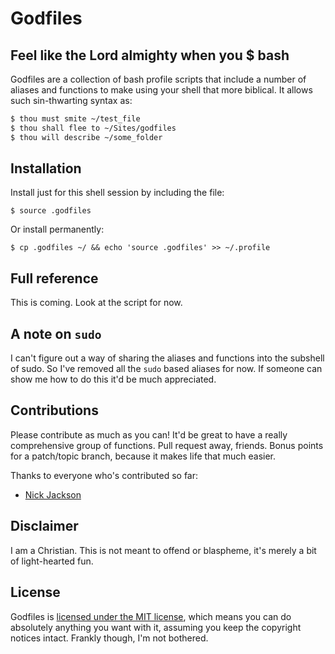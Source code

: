 # Godfiles
## Feel like the Lord almighty when you $ bash

Godfiles are a collection of bash profile scripts that include a number of aliases and functions to make using your shell that more biblical. It allows such sin-thwarting syntax as:

```bash
$ thou must smite ~/test_file
$ thou shall flee to ~/Sites/godfiles
$ thou will describe ~/some_folder
```

## Installation

Install just for this shell session by including the file:

    $ source .godfiles

Or install permanently:

    $ cp .godfiles ~/ && echo 'source .godfiles' >> ~/.profile
  
## Full reference

This is coming. Look at the script for now.

## A note on `sudo`

I can't figure out a way of sharing the aliases and functions into the subshell of sudo. So I've removed all the `sudo` based aliases for now. If someone can show me how to do this it'd be much appreciated.

## Contributions

Please contribute as much as you can! It'd be great to have a really comprehensive group of functions. Pull request away, friends. Bonus points for a patch/topic branch, because it makes life that much easier.

Thanks to everyone who's contributed so far:

* [Nick Jackson](https://github.com/jacksonj04)

## Disclaimer

I am a Christian. This is not meant to offend or blaspheme, it's merely a bit of light-hearted fun.

## License

Godfiles is [licensed under the MIT license](http://www.opensource.org/licenses/MIT), which means you can do absolutely anything you want with it, assuming you keep the copyright notices intact. Frankly though, I'm not bothered.